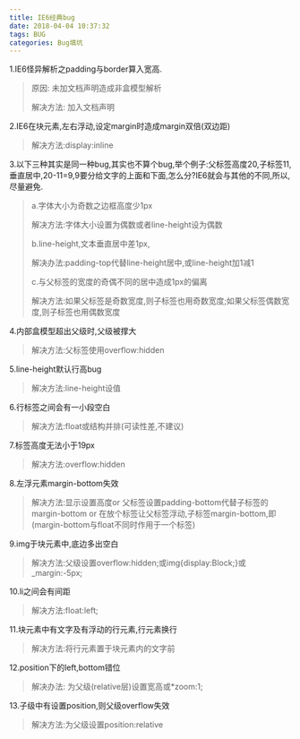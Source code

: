 ```yaml
---
title: IE6经典bug
date: 2018-04-04 10:37:32
tags: BUG
categories: Bug填坑
---
```


1.IE6怪异解析之padding与border算入宽高.

> 原因: 未加文档声明造成非盒模型解析
>
> 解决方法: 加入文档声明<!DOCTYPE html>

2.IE6在块元素,左右浮动,设定margin时造成margin双倍(双边距)

> 解决方法:display:inline
> 

3.以下三种其实是同一种bug,其实也不算个bug,举个例子:父标签高度20,子标签11,垂直居中,20-11=9,9要分给文字的上面和下面,怎么分?IE6就会与其他的不同,所以,尽量避免.

> a.字体大小为奇数之边框高度少1px
> 
>  解决方法:字体大小设置为偶数或者line-height设为偶数
>
> b.line-height,文本垂直居中差1px,
> 
>  解决办法:padding-top代替line-height居中,或line-height加1减1
> 
> c.与父标签的宽度的奇偶不同的居中造成1px的偏离
> 
> 解决方法:如果父标签是奇数宽度,则子标签也用奇数宽度;如果父标签偶数宽度,则子标签也用偶数宽度
> 
> 

4.内部盒模型超出父级时,父级被撑大
> 解决方法:父标签使用overflow:hidden
> 

5.line-height默认行高bug
> 解决方法:line-height设值
> 

6.行标签之间会有一小段空白
> 解决方法:float或结构并排(可读性差,不建议)
> 

7.标签高度无法小于19px
> 解决方法:overflow:hidden
> 

8.左浮元素margin-bottom失效
> 解决方法:显示设置高度or 父标签设置padding-bottom代替子标签的margin-bottom or 在放个标签让父标签浮动,子标签margin-bottom,即(margin-bottom与float不同时作用于一个标签)
> 

9.img于块元素中,底边多出空白
> 解决方法:父级设置overflow:hidden;或img{display:Block;}或_margin:-5px;
> 

10.li之间会有间距
> 解决方法:float:left;
> 

11.块元素中有文字及有浮动的行元素,行元素换行
> 解决方法:将行元素置于块元素内的文字前
> 

12.position下的left,bottom错位
> 解决办法: 为父级(relative层)设置宽高或*zoom:1;
> 

13.子级中有设置position,则父级overflow失效
> 解决方法:为父级设置position:relative